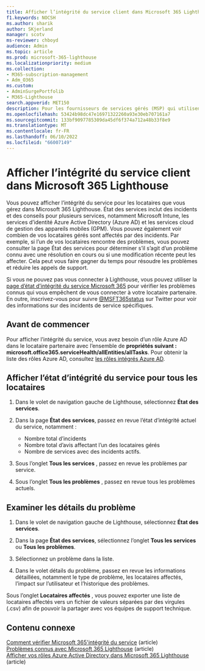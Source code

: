 ```yaml
---
title: Afficher l’intégrité du service client dans Microsoft 365 Lighthouse
f1.keywords: NOCSH
ms.author: sharik
author: SKjerland
manager: scotv
ms-reviewer: chboyd
audience: Admin
ms.topic: article
ms.prod: microsoft-365-lighthouse
ms.localizationpriority: medium
ms.collection:
- M365-subscription-management
- Adm_O365
ms.custom:
- AdminSurgePortfolib
- M365-Lighthouse
search.appverid: MET150
description: Pour les fournisseurs de services gérés (MSP) qui utilisent Microsoft 365 Lighthouse, découvrez comment afficher l’intégrité du service client.
ms.openlocfilehash: 53424b98dc47e16971322260a93e30eb707161a7
ms.sourcegitcommit: 133bf9097785309da45df6f374a712a48b33f8e9
ms.translationtype: MT
ms.contentlocale: fr-FR
ms.lasthandoff: 06/10/2022
ms.locfileid: "66007149"
---
```

# <a name="view-tenant-service-health-in-microsoft-365-lighthouse"></a>Afficher l’intégrité du service client dans Microsoft 365 Lighthouse

Vous pouvez afficher l’intégrité du service pour les locataires que vous gérez dans Microsoft 365 Lighthouse. État des services inclut des incidents et des conseils pour plusieurs services, notamment Microsoft Intune, les services d’identité Azure Active Directory (Azure AD) et les services cloud de gestion des appareils mobiles (GPM). Vous pouvez également voir combien de vos locataires gérés sont affectés par des incidents. Par exemple, si l’un de vos locataires rencontre des problèmes, vous pouvez consulter la page État des services pour déterminer s’il s’agit d’un problème connu avec une résolution en cours ou si une modification récente peut les affecter. Cela peut vous faire gagner du temps pour résoudre les problèmes et réduire les appels de support.

Si vous ne pouvez pas vous connecter à Lighthouse, vous pouvez utiliser la [page d’état d’intégrité du service Microsoft 365](https://status.office365.com/) pour vérifier les problèmes connus qui vous empêchent de vous connecter à votre locataire partenaire. En outre, inscrivez-vous pour suivre [@MSFT365status](https://twitter.com/MSFT365Status) sur Twitter pour voir des informations sur des incidents de service spécifiques.

## <a name="before-you-begin"></a>Avant de commencer

Pour afficher l’intégrité du service, vous avez besoin d’un rôle Azure AD dans le locataire partenaire avec l’ensemble de **propriétés suivant : microsoft.office365.serviceHealth/allEntities/allTasks**. Pour obtenir la liste des rôles Azure AD, consultez [les rôles intégrés Azure AD](/azure/active-directory/roles/permissions-reference).

## <a name="view-service-health-status-for-all-tenants"></a>Afficher l’état d’intégrité du service pour tous les locataires

1. Dans le volet de navigation gauche de Lighthouse, sélectionnez **État des services**.

2. Dans la page **État des services**, passez en revue l’état d’intégrité actuel du service, notamment :

   - Nombre total d’incidents
   - Nombre total d’avis affectant l’un des locataires gérés
   - Nombre de services avec des incidents actifs.

3. Sous l’onglet **Tous les services** , passez en revue les problèmes par service.

4. Sous l’onglet **Tous les problèmes** , passez en revue tous les problèmes actuels.

## <a name="review-issue-details"></a>Examiner les détails du problème

1. Dans le volet de navigation gauche de Lighthouse, sélectionnez **État des services**.

2. Dans la page **État des services**, sélectionnez l’onglet **Tous les services** ou **Tous les problèmes**.

3. Sélectionnez un problème dans la liste.

4. Dans le volet détails du problème, passez en revue les informations détaillées, notamment le type de problème, les locataires affectés, l’impact sur l’utilisateur et l’historique des problèmes.

Sous l’onglet **Locataires affectés** , vous pouvez exporter une liste de locataires affectés vers un fichier de valeurs séparées par des virgules (.csv) afin de pouvoir la partager avec vos équipes de support technique.

## <a name="related-content"></a>Contenu connexe

[Comment vérifier Microsoft 365'intégrité du service](/microsoft-365/enterprise/view-service-health) (article)\
[Problèmes connus avec Microsoft 365 Lighthouse](m365-lighthouse-known-issues.md) (article)\
[Afficher vos rôles Azure Active Directory dans Microsoft 365 Lighthouse](m365-lighthouse-view-your-roles.md) (article)

